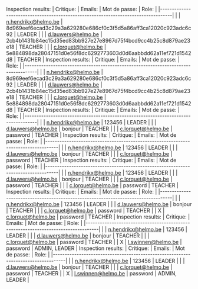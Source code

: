 Inspection results:
| Critique:       | Emails:                | Mot de passe:       | Role:            |
|-----------------------------------------------------------------------------------|
|                 | n.hendrikx@helmo.be     | 8d969eef6ecad3c29a3a629280e686cf0c3f5d5a86aff3ca12020c923adc6c92             | LEADER          |
|                 | d.lauwers@helmo.be     | 2cb4b1431b84ec15d35ed83bb927e27e8967d75f4bcd9cc4b25c8d879ae23e18             | TEACHER          |
|                 | c.lorquet@helmo.be     | 5e884898da28047151d0e56f8dc6292773603d0d6aabbdd62a11ef721d1542d8             | TEACHER          |
Inspection results:
| Critique:       | Emails:                | Mot de passe:       | Role:            |
|-----------------------------------------------------------------------------------|
|                 | n.hendrikx@helmo.be     | 8d969eef6ecad3c29a3a629280e686cf0c3f5d5a86aff3ca12020c923adc6c92             | LEADER          |
|                 | d.lauwers@helmo.be     | 2cb4b1431b84ec15d35ed83bb927e27e8967d75f4bcd9cc4b25c8d879ae23e18             | TEACHER          |
|                 | c.lorquet@helmo.be     | 5e884898da28047151d0e56f8dc6292773603d0d6aabbdd62a11ef721d1542d8             | TEACHER          |
Inspection results:
| Critique:       | Emails:                | Mot de passe:       | Role:            |
|-----------------------------------------------------------------------------------|
|                 | n.hendrikx@helmo.be     | 123456             | LEADER          |
|                 | d.lauwers@helmo.be     | bonjour             | TEACHER          |
|                 | c.lorquet@helmo.be     | password             | TEACHER          |
Inspection results:
| Critique:       | Emails:                | Mot de passe:       | Role:            |
|-----------------------------------------------------------------------------------|
|                 | n.hendrikx@helmo.be     | 123456             | LEADER          |
|                 | d.lauwers@helmo.be     | bonjour             | TEACHER          |
|                 | c.lorquet@helmo.be     | password             | TEACHER          |
Inspection results:
| Critique:       | Emails:                | Mot de passe:       | Role:            |
|-----------------------------------------------------------------------------------|
|                 | n.hendrikx@helmo.be     | 123456             | LEADER          |
|                 | d.lauwers@helmo.be     | bonjour             | TEACHER          |
|                 | c.lorquet@helmo.be     | password             | TEACHER          |
|                 | c.lorquet@helmo.be     | password             | TEACHER          |
Inspection results:
| Critique:       | Emails:                | Mot de passe:       | Role:            |
|-----------------------------------------------------------------------------------|
|                 | n.hendrikx@helmo.be     | 123456             | LEADER          |
|                 | d.lauwers@helmo.be     | bonjour             | TEACHER          |
|                 | c.lorquet@helmo.be     | password             | TEACHER          |
|        X        | c.lorquet@helmo.be    | password              | TEACHER    |
Inspection results:
| Critique:       | Emails:                | Mot de passe:       | Role:            |
|-----------------------------------------------------------------------------------|
|                 | n.hendrikx@helmo.be     | 123456             | LEADER          |
|                 | d.lauwers@helmo.be     | bonjour             | TEACHER          |
|                 | c.lorquet@helmo.be     | password             | TEACHER          |
|        X        | l.swinnen@helmo.be    | password              | ADMIN, LEADER    |
Inspection results:
| Critique:       | Emails:                | Mot de passe:       | Role:            |
|-----------------------------------------------------------------------------------|
|                 | n.hendrikx@helmo.be     | 123456             | LEADER          |
|                 | d.lauwers@helmo.be     | bonjour             | TEACHER          |
|                 | c.lorquet@helmo.be     | password             | TEACHER          |
|        X        | l.swinnen@helmo.be    | password              | ADMIN, LEADER    |

